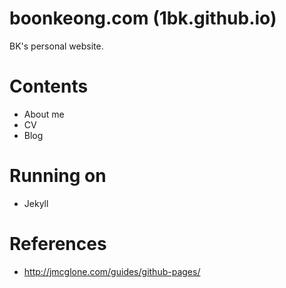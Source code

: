 # boonkeong.com (1bk.github.io)
BK's personal website.

# Contents
- About me
- CV
- Blog

# Running on
- Jekyll

# References
- http://jmcglone.com/guides/github-pages/
